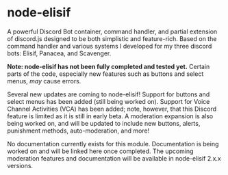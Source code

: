# node-elisif
A powerful Discord Bot container, command handler, and partial extension of discord.js designed to be both simplistic and feature-rich. Based on the command handler and various systems I developed for my three discord bots: Elisif, Panacea, and Scavenger.

**Note: node-elisif has not been fully completed and tested yet.** Certain parts of the code, especially new features such as buttons and select menus, *may* cause errors.

Several new updates are coming to node-elisif! Support for buttons and select menus has been added (still being worked on). Support for Voice Channel Activities (VCA) has been added; note, however, that this Discord feature is limited as it is still in early beta. A moderation expansion is also being worked on, and will be updated to include new buttons, alerts, punishment methods, auto-moderation, and more!

No documentation currently exists for this module. Documentation is being worked on and will be linked here once completed. The upcoming moderation features and documentation will be available in node-elisif 2.x.x versions.
